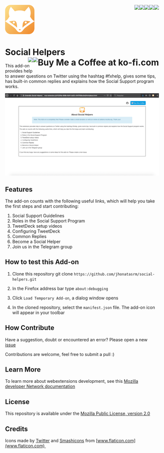 [<img align="right" src="https://img.shields.io/github/issues/jhonatasrm/social-helpers.svg">](https://github.com/jhonatasrm/social-helpers/issues)
[<img align="right" src="https://img.shields.io/github/license/jhonatasrm/social-helpers.svg">](https://github.com/jhonatasrm/social-helpers/blob/master/LICENSE)
[<img align="right" src="https://img.shields.io/github/forks/jhonatasrm/social-helpers.svg">]()
[<img align="right" src="https://img.shields.io/github/stars/jhonatasrm/social-helpers.svg">]()
[<img align="right" src="https://img.shields.io/github/release/jhonatasrm/social-helpers.svg">](https://github.com/jhonatasrm/social-helpers/releases)

![Social Helpers icon](src/res/icons/icon@2x.png)

# Social Helpers <a href='https://ko-fi.com/S6S5S3WU' target='_blank'><img align="right" height='36' style='border:0px;height:36px;' src='https://az743702.vo.msecnd.net/cdn/kofi1.png?v=0' border='0' alt='Buy Me a Coffee at ko-fi.com'/></a>[<img align="right" src="https://addons.cdn.mozilla.net/static/img/addons-buttons/AMO-button_2.png">](https://addons.mozilla.org/en-US/firefox/addon/social-helpers/)

This add-on provides help to answer questions on Twitter using the hashtag #fxhelp, gives some tips, has built-in common replies and explains how the Social Support program works.

![Social Helpers Screenshot](social-helpers.gif)

## Features
The add-on counts with the following useful links, which will help you take the first steps and start contributing:

1. Social Support Guidelines
2. Roles in the Social Support Program
3. TweetDeck setup videos
4. Configuring TweetDeck
5. Common Replies
6. Become a Social Helper
7. Join us in the Telegram group

## How to test this Add-on

1. Clone this repository git clone ```https://github.com/jhonatasrm/social-helpers.git```

2. In the Firefox address bar type ```about:debugging```

3. Click ```Load Temporary Add-on```, a dialog window opens

4. In the cloned repository, select the ```manifest.json``` file. The add-on icon will appear in your toolbar

## How Contribute

Have a suggestion, doubt or encountered an error? Please open a new [issue](https://github.com/jhonatasrm/social-helpers/issues/new)

Contributions are welcome, feel free to submit a pull :)

## Learn More
To learn more about webextensions development, see this [Mozilla developer Network documentation](https://developer.mozilla.org/en-US/Add-ons/WebExtensions)

## License
This repository is available under the [Mozilla Public License, version 2.0](https://github.com/jhonatasrm/social-helpers/blob/master/LICENSE)

## Credits
Icons made by [Twitter](https://www.flaticon.com/authors/twitter) and [Smashicons](https://www.flaticon.com/authors/Smashicons) from [www.flaticon.com](www.flaticon.com) 
